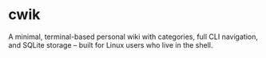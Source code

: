 # cwik
A minimal, terminal-based personal wiki with categories, full CLI navigation, and SQLite storage – built for Linux users who live in the shell.
